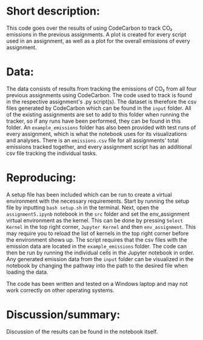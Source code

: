 # Short description: 
This code goes over the results of using CodeCarbon to track CO₂ emissions in the previous assignments. A plot is created for every script used in an assignment, as well as a plot for the overall emissions of every assignment.

# Data:
The data consists of results from tracking the emissions of CO₂ from all four previous assignments using CodeCarbon. The code used to track is found in the respective assignment's .py script(s). 
The dataset is therefore the csv files generated by CodeCarbon which can be found in the ```input``` folder. All of the existing assignments are set to add to this folder when running the tracker, so if any runs have been performed, they can be found in this folder. An ```example_emissions``` folder has also been provided with test runs of every assignment, which is what the notebook uses for its visualizations and analyses. There is an ```emissions.csv``` file for all assignments' total emissions tracked together, and every assignment script has an additional csv file tracking the individual tasks. 

# Reproducing:
A setup file has been included which can be run to create a virtual environment with the necessary requirements. Start by running the setup file by inputting ```bash setup.sh``` in the terminal. Next, open the ```assignment5.ipynb``` notebook in the ```src``` folder and set the env_assignment virtual environment as the kernel. This can be done by pressing ```Select Kernel``` in the top right corner, ```Jupyter Kernel``` and then ```env_assignment```. This may require you to reload the list of kernels in the top right corner before the environment shows up.
The script requires that the csv files with the emission data are located in the ```example_emissions``` folder. The code can then be run by running the individual cells in the Jupyter notebook in order. Any generated emission data from the ```input``` folder can be visualized in the notebook by changing the pathway into the path to the desired file when loading the data.

The code has been written and tested on a Windows laptop and may not work correctly on other operating systems.

# Discussion/summary:
Discussion of the results can be found in the notebook itself.